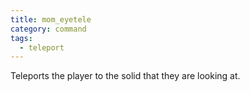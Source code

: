 ```yaml
---
title: mom_eyetele
category: command
tags:
  - teleport
---
```


Teleports the player to the solid that they are looking at.
